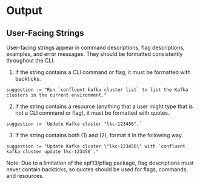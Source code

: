 # Output

## User-Facing Strings

User-facing strings appear in command descriptions, flag descriptions, examples, and error messages. They should be formatted consistently throughout the CLI.

1. If the string contains a CLI command or flag, it must be formatted with backticks.
```
suggestion := "Run `confluent kafka cluster list` to list the Kafka clusters in the current environment."
```

2. If the string contains a resource (anything that a user might type that is not a CLI command or flag), it must be formatted with quotes.
```
suggestion := `Update Kafka cluster "lkc-123456".`
```

3. If the string contains both (1) and (2), format it in the following way.
```
suggestion := "Update Kafka cluster \"lkc-123456\" with `confluent kafka cluster update lkc-123456`."
```

Note: Due to a limitation of the spf13/pflag package, flag descriptions must never contain backticks, so quotes should be used for flags, commands, and resources.
